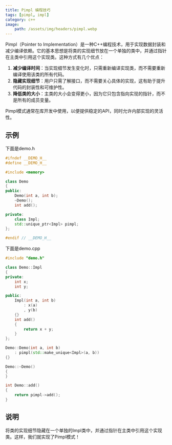 ```yaml
---
title: Pimpl 编程技巧
tags: [pimpl, impl]
category: c++
image:
    path: /assets/img/headers/pimpl.webp
---
```


Pimpl（Pointer to Implementation）是一种C++编程技术，用于实现数据封装和减少编译依赖。它的基本思想是将类的实现细节放在一个单独的类中，并通过指针在主类中引用这个实现类。这种方式有几个优点： 

1. **减少编译时间**：当实现细节发生变化时，只需重新编译实现类，而不需要重新编译使用该类的所有代码。 
2. **隐藏实现细节**：用户只需了解接口，而不需要关心具体的实现，这有助于提升代码的封装性和可维护性。 
3. **降低类的大小**：主类的大小会变得更小，因为它只包含指向实现的指针，而不是所有的成员变量。 
 
Pimpl模式通常在库开发中使用，以便提供稳定的API，同时允许内部实现的灵活性。

## 示例

下面是demo.h

```cpp
#ifndef __DEMO_H__
#define __DEMO_H__

#include <memory>

class Demo
{
public:
    Demo(int a, int b);
    ~Demo();
    int add();

private:
    class Impl;
    std::unique_ptr<Impl> pimpl;
};

#endif // __DEMO_H__
```

下面是demo.cpp

```cpp
#include "demo.h"

class Demo::Impl
{
private:
    int x;
    int y;

public:
    Impl(int a, int b)
        : x(a)
        , y(b)
    {}
    int add()
    {
        return x + y;
    }
};

Demo::Demo(int a, int b)
    : pimpl(std::make_unique<Impl>(a, b))
{}

Demo::~Demo()
{
}

int Demo::add()
{
    return pimpl->add();
}
```

## 说明

将类的实现细节隐藏在一个单独的Impl类中，并通过指针在主类中引用这个实现类。这样，我们就实现了Pimpl模式！